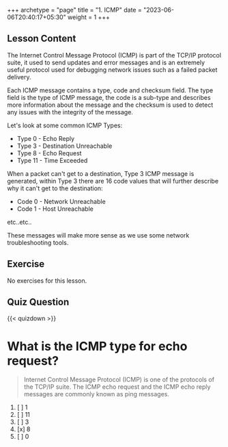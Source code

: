 +++
archetype = "page"
title = "1. ICMP"
date = "2023-06-06T20:40:17+05:30"
weight = 1
+++

## Lesson Content

The Internet Control Message Protocol (ICMP) is part of the TCP/IP protocol suite, it used to send updates and error messages and is an extremely useful protocol used for debugging network issues such as a failed packet delivery.

Each ICMP message contains a type, code and checksum field. The type field is the type of ICMP message, the code is a sub-type and describes more information about the message and the checksum is used to detect any issues with the integrity of the message.

Let's look at some common ICMP Types:

* Type 0 - Echo Reply
* Type 3 - Destination Unreachable
* Type 8 - Echo Request
* Type 11 - Time Exceeded


When a packet can't get to a destination, Type 3 ICMP message is generated, within Type 3 there are 16 code values that will further describe why it can't get to the destination: 

* Code 0 - Network Unreachable
* Code 1 - Host Unreachable

etc..etc..


These messages will make more sense as we use some network troubleshooting tools.

## Exercise

No exercises for this lesson.

## Quiz Question

{{< quizdown >}}

# What is the ICMP type for echo request?

> Internet Control Message Protocol (ICMP) is one of the protocols of the TCP/IP suite. The ICMP echo request and the ICMP echo reply messages are commonly known as ping messages.

1. [ ] 1
2. [ ] 11
3. [ ] 3
4. [x] 8
5. [ ] 0